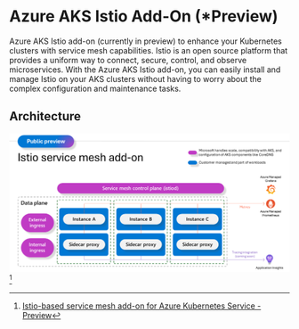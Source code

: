 # Azure AKS Istio Add-On (*Preview)
Azure AKS Istio add-on (currently in preview) to enhance your Kubernetes clusters with service mesh capabilities. Istio is an open source platform that provides a uniform way to connect, secure, control, and observe microservices. With the Azure AKS Istio add-on, you can easily install and manage Istio on your AKS clusters without having to worry about the complex configuration and maintenance tasks. 

## Architecture
![Azure AKS with Istio addon Architecture](/images/aks-istio-architecture.png "Azure AKS with Istio addon Architecture") [^1]

[^1]: [Istio-based service mesh add-on for Azure Kubernetes Service - Preview](https://techcommunity.microsoft.com/t5/apps-on-azure-blog/istio-based-service-mesh-add-on-for-azure-kubernetes-service/ba-p/3800229)